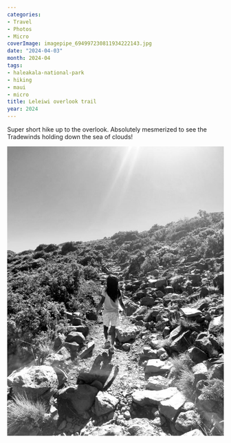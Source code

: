 ```yaml
---
categories:
- Travel
- Photos
- Micro
coverImage: imagepipe_694997230811934222143.jpg
date: "2024-04-03"
month: 2024-04
tags:
- haleakala-national-park
- hiking
- maui
- micro
title: Leleiwi overlook trail
year: 2024
---
```


Super short hike up to the overlook. Absolutely mesmerized to see the Tradewinds holding down the sea of clouds!

![](images/imagepipe_694997230811934222143.jpg)
